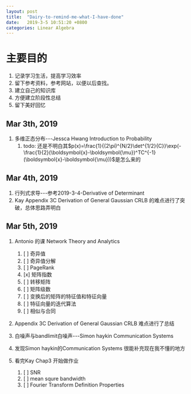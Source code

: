 ```yaml
---
layout: post
title:  "Dairy-to-remind-me-what-I-have-done"
date:   2019-3-5 10:51:20 +0800
categories: Linear Algebra
---
```


# 主要目的

1. 记录学习生活，提高学习效率
2. 留下参考资料，参考网站，以便以后查找。
3. 建立自己的知识库
4. 方便建立阶段性总结
5. 留下美好回忆

## Mar 3th, 2019

1. 多维正态分布---Jessca Hwang Introduction to Probability
   1. todo: 还是不明白其$p(x)=\frac{1}{(2\pi)^{N/2}\det^{1/2}{C}}\exp(-\frac{1}{2}(\boldsymbol{x}-\boldsymbol{\mu})^TC^{-1}(\boldsymbol{x}-\boldsymbol{\mu}))$是怎么来的

## Mar 4th, 2019

1. 行列式求导---参考2019-3-4-Derivative of Determinant
2. Kay Appendix 3C Derivation of General Gaussian CRLB 的难点进行了突破，总体思路弄明白

## Mar 5th, 2019

1. Antonio 的课 Network Theory and Analytics
   1. [ ] 奇异值
   2. [ ] 奇异值分解
   3. [ ] PageRank
   4. [x] 矩阵指数
   5. [ ] 转移矩阵
   6. [ ] 矩阵级数
   7. [ ] 变换后的矩阵的特征值和特征向量
   8. [ ] 特征向量的迭代算法
   9. [ ] 相似与合同

2. Appendix 3C Derivation of General Gaussian CRLB 难点进行了总结
3. 白噪声与bandlimit白噪声---Simon haykin   Communication Systems
4. 发现Simon haykin的Communication Systems 很能补充现在我不懂的地方
5. 看完Kay Chap3 开始做作业
   1. [ ] SNR
   2. [ ] mean squre bandwidth
   3. [ ] Fourier Transform Definition Properties